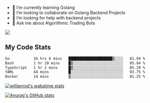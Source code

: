 
- 🌱 I’m currently learning Golang
- 👯 I’m looking to collaborate on Golang Backend Projects
- 🤔 I’m looking for help with backend projects
- 💬 Ask me about Algorithmic Trading Bots

![](https://github-profile-trophy.vercel.app/?username=kevinbarrero)

## My Code Stats

<!--START_SECTION:waka-->

```txt
Go           16 hrs 6 mins   ████████████████████▒░░░░   81.94 %
Bash         1 hr 10 mins    █▒░░░░░░░░░░░░░░░░░░░░░░░   05.94 %
TypeScript   1 hr 2 mins     █▒░░░░░░░░░░░░░░░░░░░░░░░   05.29 %
YAML         44 mins         █░░░░░░░░░░░░░░░░░░░░░░░░   03.75 %
Docker       14 mins         ▒░░░░░░░░░░░░░░░░░░░░░░░░   01.25 %
```

<!--END_SECTION:waka-->

[![willianrod's wakatime stats](https://github-readme-stats.vercel.app/api/wakatime?username=holdandup&layout=compact&theme=react&custom_title=Wakatime%20All%20Time%20Stats&langs_count=8)](https://github.com/anuraghazra/github-readme-stats)

[![Anurag's GitHub stats](https://github-readme-stats.vercel.app/api?username=Kevinbarrero)](https://github.com/anuraghazra/github-readme-stats)




